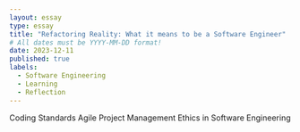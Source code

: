 ```yaml
---
layout: essay
type: essay
title: "Refactoring Reality: What it means to be a Software Engineer"
# All dates must be YYYY-MM-DD format!
date: 2023-12-11
published: true
labels:
  - Software Engineering
  - Learning
  - Reflection
---
```

Coding Standards
Agile Project Management
Ethics in Software Engineering
